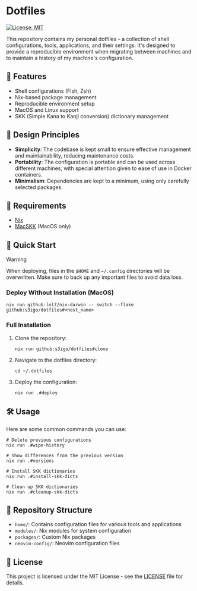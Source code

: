 # Dotfiles

[![License: MIT](https://img.shields.io/badge/License-MIT-yellow.svg)](https://opensource.org/licenses/MIT)

This repository contains my personal dotfiles - a collection of shell configurations, tools, applications, and their settings. It's designed to provide a reproducible environment when migrating between machines and to maintain a history of my machine's configuration.

## 🌟 Features

- Shell configurations (Fish, Zsh)
- Nix-based package management
- Reproducible environment setup
- MacOS and Linux support
- SKK (Simple Kana to Kanji conversion) dictionary management

## 🎯 Design Principles

- **Simplicity**: The codebase is kept small to ensure effective management and maintainability, reducing maintenance costs.
- **Portability**: The configuration is portable and can be used across different machines, with special attention given to ease of use in Docker containers.
- **Minimalism**: Dependencies are kept to a minimum, using only carefully selected packages.

## 🔧 Requirements

- [Nix](https://nixos.org/download.html)
- [MacSKK](https://github.com/mtgto/macSKK) (MacOS only)

## 🚀 Quick Start

> [!Warning]
> When deploying, files in the `$HOME` and `~/.config` directories will be overwritten. Make sure to back up any important files to avoid data loss.

### Deploy Without Installation (MacOS)

```shell
nix run github:lnl7/nix-darwin -- switch --flake github:s3igo/dotfiles#<host_name>
```

### Full Installation

1. Clone the repository:
   ```shell
   nix run github:s3igo/dotfiles#clone
   ```

2. Navigate to the dotfiles directory:
   ```shell
   cd ~/.dotfiles
   ```

3. Deploy the configuration:
   ```shell
   nix run .#deploy
   ```

## 🛠 Usage

Here are some common commands you can use:

```shell
# Delete previous configurations
nix run .#wipe-history

# Show differences from the previous version
nix run .#versions

# Install SKK dictionaries
nix run .#install-skk-dicts

# Clean up SKK dictionaries
nix run .#cleanup-skk-dicts
```

## 📁 Repository Structure

- `home/`: Contains configuration files for various tools and applications
- `modules/`: Nix modules for system configuration
- `packages/`: Custom Nix packages
- `neovim-config/`: Neovim configuration files

## 📄 License

This project is licensed under the MIT License - see the [LICENSE](LICENSE) file for details.
